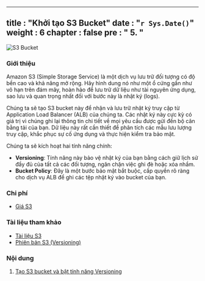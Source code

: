 
---
title : "Khởi tạo S3 Bucket"
date :  "`r Sys.Date()`" 
weight : 6
chapter : false
pre : " <b> 5. </b> "
---

![S3 Bucket](/images/5-S3Bucket/s3_image.png)

### Giới thiệu
Amazon S3 (Simple Storage Service) là một dịch vụ lưu trữ đối tượng có độ bền cao và khả năng mở rộng. Hãy hình dung nó như một ổ cứng gần như vô hạn trên đám mây, hoàn hảo để lưu trữ dữ liệu như tài nguyên ứng dụng, sao lưu và quan trọng nhất đối với bước này là nhật ký (logs).

Chúng ta sẽ tạo S3 bucket này để nhận và lưu trữ nhật ký truy cập từ Application Load Balancer (ALB) của chúng ta. Các nhật ký này cực kỳ có giá trị vì chúng ghi lại thông tin chi tiết về mọi yêu cầu được gửi đến bộ cân bằng tải của bạn. Dữ liệu này rất cần thiết để phân tích các mẫu lưu lượng truy cập, khắc phục sự cố ứng dụng và thực hiện kiểm tra bảo mật.

Chúng ta sẽ kích hoạt hai tính năng chính:
- **Versioning**: Tính năng này bảo vệ nhật ký của bạn bằng cách giữ lịch sử đầy đủ của tất cả các đối tượng, ngăn chặn việc ghi đè hoặc xóa nhầm.
- **Bucket Policy**: Đây là một bước bảo mật bắt buộc, cấp quyền rõ ràng cho dịch vụ ALB để ghi các tệp nhật ký vào bucket của bạn.

### Chi phí
- [Giá S3](https://aws.amazon.com/s3/pricing/)

### Tài liệu tham khảo
- [Tài liệu S3](https://docs.aws.amazon.com/s3/)
- [Phiên bản S3 (Versioning)](https://docs.aws.amazon.com/AmazonS3/latest/userguide/Versioning.html)

### Nội dung
1. [Tạo S3 bucket và bật tính năng Versioning](5-S3Bucket/5.1-Versioning)
